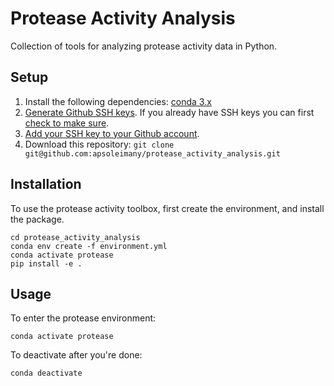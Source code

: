 # Protease Activity Analysis
Collection of tools for analyzing protease activity data in Python.

## Setup
1. Install the following dependencies: [conda 3.x](https://docs.conda.io/en/latest/miniconda.html)
2. [Generate Github SSH keys](https://help.github.com/en/github/authenticating-to-github/generating-a-new-ssh-key-and-adding-it-to-the-ssh-agent). If you already have SSH keys you can first [check to make sure](https://help.github.com/en/github/authenticating-to-github/checking-for-existing-ssh-keys).
3. [Add your SSH key to your Github account](https://help.github.com/en/github/authenticating-to-github/checking-for-existing-ssh-keys).
4. Download this repository: `git clone git@github.com:apsoleimany/protease_activity_analysis.git`


## Installation
To use the protease activity toolbox, first create the environment, and install the package.
```
cd protease_activity_analysis
conda env create -f environment.yml
conda activate protease
pip install -e .
```

## Usage
To enter the protease environment:
```
conda activate protease
```
To deactivate after you're done:
```
conda deactivate
```

